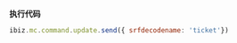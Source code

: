 <p class="panel-title"><b>执行代码</b></p>

```javascript
ibiz.mc.command.update.send({ srfdecodename: 'ticket'})
```
